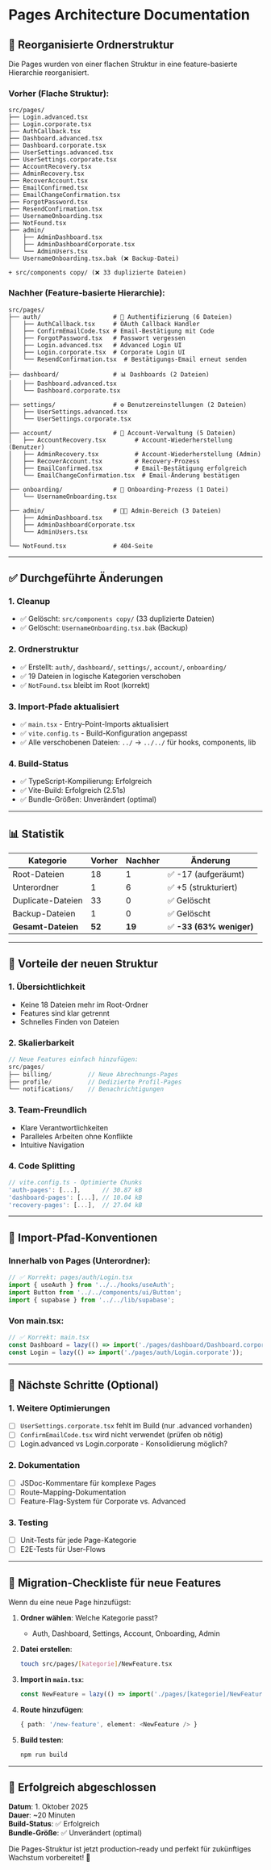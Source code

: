 # Pages Architecture Documentation

## 📁 Reorganisierte Ordnerstruktur

Die Pages wurden von einer flachen Struktur in eine feature-basierte Hierarchie reorganisiert.

### **Vorher** (Flache Struktur):
```
src/pages/
├── Login.advanced.tsx
├── Login.corporate.tsx
├── AuthCallback.tsx
├── Dashboard.advanced.tsx
├── Dashboard.corporate.tsx
├── UserSettings.advanced.tsx
├── UserSettings.corporate.tsx
├── AccountRecovery.tsx
├── AdminRecovery.tsx
├── RecoverAccount.tsx
├── EmailConfirmed.tsx
├── EmailChangeConfirmation.tsx
├── ForgotPassword.tsx
├── ResendConfirmation.tsx
├── UsernameOnboarding.tsx
├── NotFound.tsx
├── admin/
│   ├── AdminDashboard.tsx
│   ├── AdminDashboardCorporate.tsx
│   └── AdminUsers.tsx
└── UsernameOnboarding.tsx.bak (❌ Backup-Datei)

+ src/components copy/ (❌ 33 duplizierte Dateien)
```

### **Nachher** (Feature-basierte Hierarchie):
```
src/pages/
├── auth/                    # 🔐 Authentifizierung (6 Dateien)
│   ├── AuthCallback.tsx     # OAuth Callback Handler
│   ├── ConfirmEmailCode.tsx # Email-Bestätigung mit Code
│   ├── ForgotPassword.tsx   # Passwort vergessen
│   ├── Login.advanced.tsx   # Advanced Login UI
│   ├── Login.corporate.tsx  # Corporate Login UI
│   └── ResendConfirmation.tsx  # Bestätigungs-Email erneut senden
│
├── dashboard/               # 📊 Dashboards (2 Dateien)
│   ├── Dashboard.advanced.tsx
│   └── Dashboard.corporate.tsx
│
├── settings/                # ⚙️ Benutzereinstellungen (2 Dateien)
│   ├── UserSettings.advanced.tsx
│   └── UserSettings.corporate.tsx
│
├── account/                 # 👤 Account-Verwaltung (5 Dateien)
│   ├── AccountRecovery.tsx        # Account-Wiederherstellung (Benutzer)
│   ├── AdminRecovery.tsx          # Account-Wiederherstellung (Admin)
│   ├── RecoverAccount.tsx         # Recovery-Prozess
│   ├── EmailConfirmed.tsx         # Email-Bestätigung erfolgreich
│   └── EmailChangeConfirmation.tsx  # Email-Änderung bestätigen
│
├── onboarding/              # 🚀 Onboarding-Prozess (1 Datei)
│   └── UsernameOnboarding.tsx
│
├── admin/                   # 👨‍💼 Admin-Bereich (3 Dateien)
│   ├── AdminDashboard.tsx
│   ├── AdminDashboardCorporate.tsx
│   └── AdminUsers.tsx
│
└── NotFound.tsx             # 404-Seite
```

---

## ✅ Durchgeführte Änderungen

### 1. **Cleanup**
- ✅ Gelöscht: `src/components copy/` (33 duplizierte Dateien)
- ✅ Gelöscht: `UsernameOnboarding.tsx.bak` (Backup)

### 2. **Ordnerstruktur**
- ✅ Erstellt: `auth/`, `dashboard/`, `settings/`, `account/`, `onboarding/`
- ✅ 19 Dateien in logische Kategorien verschoben
- ✅ `NotFound.tsx` bleibt im Root (korrekt)

### 3. **Import-Pfade aktualisiert**
- ✅ `main.tsx` - Entry-Point-Imports aktualisiert
- ✅ `vite.config.ts` - Build-Konfiguration angepasst
- ✅ Alle verschobenen Dateien: `../` → `../../` für hooks, components, lib

### 4. **Build-Status**
- ✅ TypeScript-Kompilierung: Erfolgreich
- ✅ Vite-Build: Erfolgreich (2.51s)
- ✅ Bundle-Größen: Unverändert (optimal)

---

## 📊 Statistik

| Kategorie | Vorher | Nachher | Änderung |
|-----------|--------|---------|----------|
| Root-Dateien | 18 | 1 | ✅ -17 (aufgeräumt) |
| Unterordner | 1 | 6 | ✅ +5 (strukturiert) |
| Duplicate-Dateien | 33 | 0 | ✅ Gelöscht |
| Backup-Dateien | 1 | 0 | ✅ Gelöscht |
| **Gesamt-Dateien** | **52** | **19** | ✅ **-33 (63% weniger)** |

---

## 🎯 Vorteile der neuen Struktur

### 1. **Übersichtlichkeit**
- Keine 18 Dateien mehr im Root-Ordner
- Features sind klar getrennt
- Schnelles Finden von Dateien

### 2. **Skalierbarkeit**
```typescript
// Neue Features einfach hinzufügen:
src/pages/
├── billing/          // Neue Abrechnungs-Pages
├── profile/          // Dedizierte Profil-Pages
└── notifications/    // Benachrichtigungen
```

### 3. **Team-Freundlich**
- Klare Verantwortlichkeiten
- Paralleles Arbeiten ohne Konflikte
- Intuitive Navigation

### 4. **Code Splitting**
```typescript
// vite.config.ts - Optimierte Chunks
'auth-pages': [...],      // 30.87 kB
'dashboard-pages': [...], // 10.04 kB
'recovery-pages': [...],  // 27.04 kB
```

---

## 🔄 Import-Pfad-Konventionen

### Innerhalb von Pages (Unterordner):
```typescript
// ✅ Korrekt: pages/auth/Login.tsx
import { useAuth } from '../../hooks/useAuth';
import Button from '../../components/ui/Button';
import { supabase } from '../../lib/supabase';
```

### Von main.tsx:
```typescript
// ✅ Korrekt: main.tsx
const Dashboard = lazy(() => import('./pages/dashboard/Dashboard.corporate'));
const Login = lazy(() => import('./pages/auth/Login.corporate'));
```

---

## 🚀 Nächste Schritte (Optional)

### 1. **Weitere Optimierungen**
- [ ] `UserSettings.corporate.tsx` fehlt im Build (nur .advanced vorhanden)
- [ ] `ConfirmEmailCode.tsx` wird nicht verwendet (prüfen ob nötig)
- [ ] Login.advanced vs Login.corporate - Konsolidierung möglich?

### 2. **Dokumentation**
- [ ] JSDoc-Kommentare für komplexe Pages
- [ ] Route-Mapping-Dokumentation
- [ ] Feature-Flag-System für Corporate vs. Advanced

### 3. **Testing**
- [ ] Unit-Tests für jede Page-Kategorie
- [ ] E2E-Tests für User-Flows

---

## 📝 Migration-Checkliste für neue Features

Wenn du eine neue Page hinzufügst:

1. **Ordner wählen**: Welche Kategorie passt?
   - Auth, Dashboard, Settings, Account, Onboarding, Admin

2. **Datei erstellen**:
   ```bash
   touch src/pages/[kategorie]/NewFeature.tsx
   ```

3. **Import in `main.tsx`**:
   ```typescript
   const NewFeature = lazy(() => import('./pages/[kategorie]/NewFeature'));
   ```

4. **Route hinzufügen**:
   ```typescript
   { path: '/new-feature', element: <NewFeature /> }
   ```

5. **Build testen**:
   ```bash
   npm run build
   ```

---

## 🎉 Erfolgreich abgeschlossen

**Datum**: 1. Oktober 2025  
**Dauer**: ~20 Minuten  
**Build-Status**: ✅ Erfolgreich  
**Bundle-Größe**: ✅ Unverändert (optimal)  

Die Pages-Struktur ist jetzt production-ready und perfekt für zukünftiges Wachstum vorbereitet! 🚀
